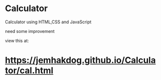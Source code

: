 # Calculator
Calculator using HTML,CSS and JavaScript

need some improvement

view this at:
# https://jemhakdog.github.io/Calculator/cal.html
